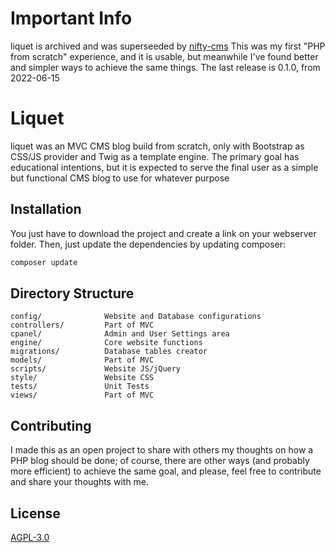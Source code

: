 # Important Info

liquet is archived and was superseeded by [nifty-cms](https://github.com/MVinhas/nifty)
This was my first "PHP from scratch" experience, and it is usable, but meanwhile I've found better and simpler ways to achieve the same things.
The last release is 0.1.0, from 2022-06-15

# Liquet

liquet was an MVC CMS blog build from scratch, only with Bootstrap as CSS/JS provider and Twig as a template engine. The primary goal has educational intentions, but it is expected to serve the final user as a simple but functional CMS blog to use for whatever purpose

## Installation

You just have to download the project and create a link on your webserver folder. Then, just update the dependencies by updating composer:

```bash
composer update
```
## Directory Structure
```
config/              Website and Database configurations
controllers/         Part of MVC
cpanel/              Admin and User Settings area
engine/              Core website functions
migrations/          Database tables creator
models/              Part of MVC
scripts/             Website JS/jQuery
style/               Website CSS
tests/               Unit Tests
views/               Part of MVC
```

## Contributing
I made this as an open project to share with others my thoughts on how a PHP blog should be done; of course, there are other ways (and probably more efficient) to achieve the same goal, and please, feel free to contribute and share your thoughts with me.

## License
[AGPL-3.0](https://choosealicense.com/licenses/agpl-3.0/)